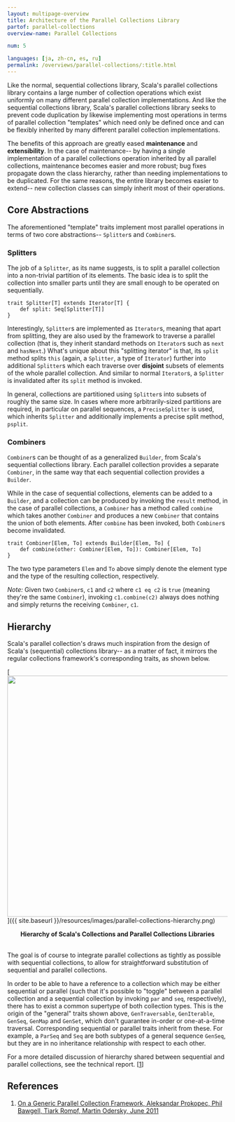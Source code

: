 ```yaml
---
layout: multipage-overview
title: Architecture of the Parallel Collections Library
partof: parallel-collections
overview-name: Parallel Collections

num: 5

languages: [ja, zh-cn, es, ru]
permalink: /overviews/parallel-collections/:title.html
---
```


Like the normal, sequential collections library, Scala's parallel collections
library contains a large number of collection operations which exist uniformly
on many different parallel collection implementations. And like the sequential
collections library, Scala's parallel collections library seeks to prevent
code duplication by likewise implementing most operations in terms of parallel
collection "templates" which need only be defined once and can be flexibly
inherited by many different parallel collection implementations.

The benefits of this approach are greatly eased **maintenance** and
**extensibility**. In the case of maintenance-- by having a single
implementation of a parallel collections operation inherited by all parallel
collections, maintenance becomes easier and more robust; bug fixes propagate
down the class hierarchy, rather than needing implementations to be
duplicated. For the same reasons, the entire library becomes easier to
extend-- new collection classes can simply inherit most of their operations.

## Core Abstractions

The aforementioned "template" traits implement most parallel operations in
terms of two core abstractions-- `Splitter`s and `Combiner`s.

### Splitters

The job of a `Splitter`, as its name suggests, is to split a parallel
collection into a non-trivial partition of its elements. The basic idea is to
split the collection into smaller parts until they are small enough to be
operated on sequentially.

    trait Splitter[T] extends Iterator[T] {
    	def split: Seq[Splitter[T]]
    }

Interestingly, `Splitter`s are implemented as `Iterator`s, meaning that apart
from splitting, they are also used by the framework to traverse a  parallel
collection (that is, they inherit standard  methods on `Iterator`s such as
`next` and `hasNext`.) What's unique about this "splitting iterator" is that,
its `split` method splits `this` (again, a `Splitter`, a type of `Iterator`)
further into additional `Splitter`s which each traverse over **disjoint**
subsets of elements of the whole parallel collection. And similar to normal
`Iterator`s, a `Splitter` is invalidated after its `split` method is invoked.

In general, collections are partitioned using `Splitter`s into subsets of
roughly the same size. In cases where more arbitrarily-sized partitions are
required, in particular on parallel sequences, a `PreciseSplitter` is used,
which inherits `Splitter` and additionally implements a precise split method,
`psplit`.

### Combiners

`Combiner`s can be thought of as a generalized `Builder`, from Scala's sequential
collections library. Each parallel collection provides a separate `Combiner`,
in the same way that each sequential collection provides a `Builder`.

While in the case of sequential collections, elements can be added to a
`Builder`, and a collection can be produced by invoking the `result` method,
in the case of parallel collections, a `Combiner` has a method called
`combine` which takes another `Combiner` and produces a new `Combiner` that
contains the union of both elements. After `combine` has been invoked, both
`Combiner`s become invalidated.

    trait Combiner[Elem, To] extends Builder[Elem, To] {
    	def combine(other: Combiner[Elem, To]): Combiner[Elem, To]
    }

The two type parameters `Elem` and `To` above simply denote the element type
and the type of the resulting collection, respectively.

_Note:_ Given two `Combiner`s, `c1` and `c2` where `c1 eq c2` is `true`
(meaning they're the same `Combiner`), invoking `c1.combine(c2)` always does
nothing and simply returns the receiving `Combiner`, `c1`.

## Hierarchy

Scala's parallel collection's draws much inspiration from the design of
Scala's (sequential) collections library-- as a matter of fact, it mirrors the
regular collections framework's corresponding traits, as shown below.

[<img src="{{ site.baseurl }}/resources/images/parallel-collections-hierarchy.png" width="550">]({{ site.baseurl }}/resources/images/parallel-collections-hierarchy.png)

<center><b>Hierarchy of Scala's Collections and Parallel Collections Libraries</b></center>
<br/>

The goal is of course to integrate parallel collections as tightly as possible
with sequential collections, to allow for straightforward substitution
of sequential and parallel collections.

In order to be able to have a reference to a collection which may be either
sequential or parallel (such that it's possible to "toggle" between a parallel
collection and a sequential collection by invoking `par` and `seq`,
respectively), there has to exist a common supertype of both collection types.
This is the origin of the "general" traits shown above, `GenTraversable`,
`GenIterable`, `GenSeq`, `GenMap` and `GenSet`, which don't guarantee in-order
or one-at-a-time traversal. Corresponding sequential or parallel traits
inherit from these. For example, a `ParSeq` and `Seq` are both subtypes of a
general sequence `GenSeq`, but they are in no inheritance relationship with
respect to each other.

For a more detailed discussion of hierarchy shared between sequential and
parallel collections, see the technical report. \[[1][1]\]

## References

1. [On a Generic Parallel Collection Framework, Aleksandar Prokopec, Phil Bawgell, Tiark Rompf, Martin Odersky, June 2011][1]

[1]: https://infoscience.epfl.ch/record/165523/files/techrep.pdf "flawed-benchmark"
